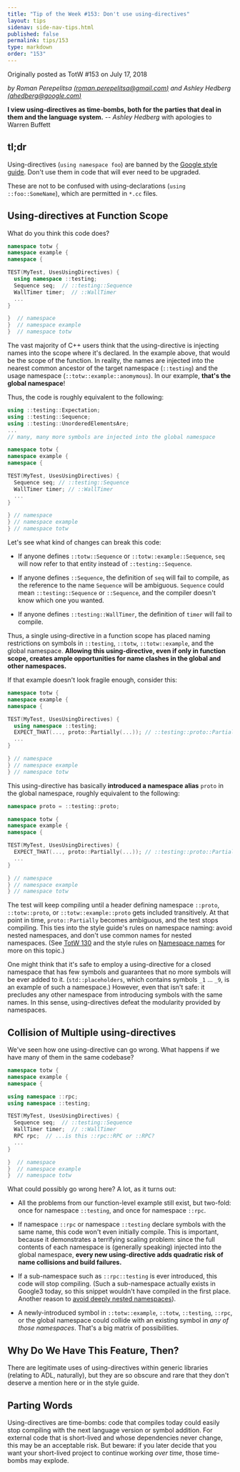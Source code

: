 ```yaml
---
title: "Tip of the Week #153: Don't use using-directives"
layout: tips
sidenav: side-nav-tips.html
published: false
permalink: tips/153
type: markdown
order: "153"
---
```


Originally posted as TotW #153 on July 17, 2018

*by Roman Perepelitsa
[(roman.perepelitsa@gmail.com)](mailto:roman.perepelitsa@gmail.com) and Ashley
Hedberg [(ahedberg@google.com)](mailto:ahedberg@google.com)*

**I view using-directives as time-bombs, both for the parties that deal in them
and the language system.** -- *Ashley Hedberg* with apologies to Warren Buffett

## tl;dr

Using-directives (`using namespace foo`) are banned by the [Google style
guide](https://google.github.io/styleguide/cppguide.html). Don't use them in
code that will ever need to be upgraded.

These are not to be confused with using-declarations (`using ::foo::SomeName`),
which are permitted in `*.cc` files.

## Using-directives at Function Scope

What do you think this code does?

```c++
namespace totw {
namespace example {
namespace {

TEST(MyTest, UsesUsingDirectives) {
  using namespace ::testing;
  Sequence seq;  // ::testing::Sequence
  WallTimer timer;  // ::WallTimer
  ...
}

}  // namespace
}  // namespace example
}  // namespace totw
```

The vast majority of C++ users think that the using-directive is injecting names
into the scope where it's declared. In the example above, that would be the
scope of the function. In reality, the names are injected into the nearest
common ancestor of the target namespace (`::testing`) and the usage namespace
(`::totw::example::anomymous`). In our example, **that's the global namespace**!

Thus, the code is roughly equivalent to the following:

```c++
using ::testing::Expectation;
using ::testing::Sequence;
using ::testing::UnorderedElementsAre;
...
// many, many more symbols are injected into the global namespace

namespace totw {
namespace example {
namespace {

TEST(MyTest, UsesUsingDirectives) {
  Sequence seq; // ::testing::Sequence
  WallTimer timer; // ::WallTimer
  ...
}

} // namespace
} // namespace example
} // namespace totw
```

Let's see what kind of changes can break this code:

*   If anyone defines `::totw::Sequence` or `::totw::example::Sequence`, `seq`
    will now refer to that entity instead of `::testing::Sequence`.

*   If anyone defines `::Sequence`, the definition of `seq` will fail to
    compile, as the reference to the name `Sequence` will be ambiguous.
    `Sequence` could mean `::testing::Sequence` or `::Sequence`, and the
    compiler doesn't know which one you wanted.

*   If anyone defines `::testing::WallTimer`, the definition of `timer` will
    fail to compile.

Thus, a single using-directive in a function scope has placed naming
restrictions on symbols in `::testing`, `::totw`, `::totw::example`, and the
global namespace. **Allowing this using-directive, even if only in function
scope, creates ample opportunities for name clashes in the global and other
namespaces.**

If that example doesn't look fragile enough, consider this:

```c++
namespace totw {
namespace example {
namespace {

TEST(MyTest, UsesUsingDirectives) {
  using namespace ::testing;
  EXPECT_THAT(..., proto::Partially(...)); // ::testing::proto::Partially
  ...
}

} // namespace
} // namespace example
} // namespace totw
```

This using-directive has basically **introduced a namespace alias** `proto` in
the global namespace, roughly equivalent to the following:

```c++ {.bad}
namespace proto = ::testing::proto;

namespace totw {
namespace example {
namespace {

TEST(MyTest, UsesUsingDirectives) {
  EXPECT_THAT(..., proto::Partially(...)); // ::testing::proto::Partially
  ...
}

} // namespace
} // namespace example
} // namespace totw
```

The test will keep compiling until a header defining namespace `::proto`,
`::totw::proto`, or `::totw::example::proto` gets included transitively. At that
point in time, `proto::Partially` becomes ambiguous, and the test stops
compiling. This ties into the style guide's rules on namespace naming: avoid
nested namespaces, and don't use common names for nested namespaces. (See [TotW
130](http://abseil.io/tips/130) and the style rules on [Namespace
names](https://google.github.io/styleguide/cppguide.html#Namespace_Names) for
more on this topic.)

One might think that it's safe to employ a using-directive for a closed
namespace that has few symbols and guarantees that no more symbols will be ever
added to it. (`std::placeholders`, which contains symbols `_1` ... `_9`, is an
example of such a namespace.) However, even that isn't safe: it precludes any
other namespace from introducing symbols with the same names. In this sense,
using-directives defeat the modularity provided by namespaces.

## Collision of Multiple using-directives

We've seen how one using-directive can go wrong. What happens if we have many of
them in the same codebase?

```c++
namespace totw {
namespace example {
namespace {

using namespace ::rpc;
using namespace ::testing;

TEST(MyTest, UsesUsingDirectives) {
  Sequence seq;  // ::testing::Sequence
  WallTimer timer;  // ::WallTimer
  RPC rpc;  // ...is this ::rpc::RPC or ::RPC?
  ...
}

}  // namespace
}  // namespace example
}  // namespace totw
```

What could possibly go wrong here? A lot, as it turns out:

*   All the problems from our function-level example still exist, but two-fold:
    once for namespace `::testing`, and once for namespace `::rpc`.

*   If namespace `::rpc` or namespace `::testing` declare symbols with the same
    name, this code won't even initially compile. This is important, because it
    demonstrates a terrifying scaling problem: since the full contents of each
    namespace is (generally speaking) injected into the global namespace,
    **every new using-directive adds quadratic risk of name collisions and build
    failures.**

*   If a sub-namespace such as `::rpc::testing` is ever introduced, this code
    will stop compiling. (Such a sub-namespace actually exists in Google3 today,
    so this snippet wouldn't have compiled in the first place. Another reason to
    [avoid deeply nested namespaces](http://abseil.io/tips/130)).

*   A newly-introduced symbol in `::totw::example`, `::totw`, `::testing`,
    `::rpc`, or the global namespace could collide with an existing symbol in
    _any of those namespaces_. That's a big matrix of possibilities.

## Why Do We Have This Feature, Then?

There are legitimate uses of using-directives within generic libraries (relating
to ADL, naturally), but they are so obscure and rare that they don't deserve a
mention here or in the style guide.

## Parting Words

Using-directives are time-bombs: code that compiles today could easily stop
compiling with the next language version or symbol addition. For external code
that is short-lived and whose dependencies never change, this may be an
acceptable risk. But beware: if you later decide that you want your short-lived
project to continue working _over time_, those time-bombs may explode.
                                                                                
